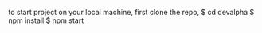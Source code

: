 to start project on your local machine,
first clone the repo,
$ cd devalpha
$ npm install
$ npm start

